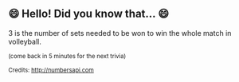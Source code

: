## 😄 Hello! Did you know that... 😄
3 is the number of sets needed to be won to win the whole match in volleyball.

<sup>(come back in 5 minutes for the next trivia)</sup>


<sup>Credits: http://numbersapi.com</sup>

